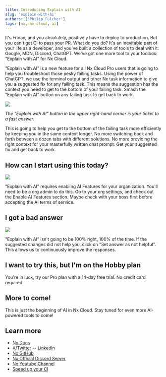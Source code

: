 ```yaml
---
title: Introducing Explain with AI
slug: 'explain-with-ai'
authors: ['Philip Fulcher']
tags: [nx, nx-cloud, ai]
---
```


It's Friday, and you absolutely, positively have to deploy to production. But you can't get CI to pass your PR. What do you do? It's an inevitable part of your life as a developer, and you've built a collection of tools to deal with it: Google, MDN, Discord, ChatGPT. We've got one more tool to your toolbox: "Explain with AI" for Nx Cloud.

"Explain with AI" is a new feature for all Nx Cloud Pro users that is going to help you troubleshoot those pesky failing tasks. Using the power of ChatGPT, we use the terminal output and other Nx task information to give you a suggested fix for any failing task. This means the suggestion has the context you need to get to the bottom of your failing task. Smash the "Explain with AI" button on any failing task to get back to work.

![](/blog/images/2024-07-29/explain-with-ai-1.png)

_The "Explain with AI" button in the upper right-hand corner is your ticket to a fast answer._

This is going to help you get to the bottom of the failing task more efficiently by keeping you in the same context longer. No more switching back and forth between a dozen tabs with different solutions. No more providing the right context for your masterfully written chat prompt. Get your suggested fix and get back to work.

## How can I start using this today?

![](/blog/images/2024-07-29/ai-features.png)

"Explain with AI" requires enabling AI Features for your organization. You'll need to be a org admin to do this. Go to your org settings, and check out the Enable AI Features section. Maybe check with your boss first before accepting the AI terms of service.

## I got a bad answer

![](/blog/images/2024-07-29/bad-answer.png)

"Explain with AI" isn't going to be 100% right, 100% of the time. If the suggested changes did not help you, click on "Set answer as not helpful". This allows us to continuously improve the responses.

## I want to try this, but I'm on the Hobby plan

You're in luck, try our Pro plan with a 14-day free trial. No credit card required.

## More to come!

This is just the beginning of AI in Nx Cloud. Stay tuned for even more AI-powered tools to come!

## Learn more

- [Nx Docs](/getting-started/intro)
- [X/Twitter](https://twitter.com/nxdevtools) -- [LinkedIn](https://www.linkedin.com/company/nrwl/)
- [Nx GitHub](https://github.com/nrwl/nx)
- [Nx Official Discord Server](https://go.nx.dev/community)
- [Nx Youtube Channel](https://www.youtube.com/@nxdevtools)
- [Speed up your CI](https://nx.app/)
